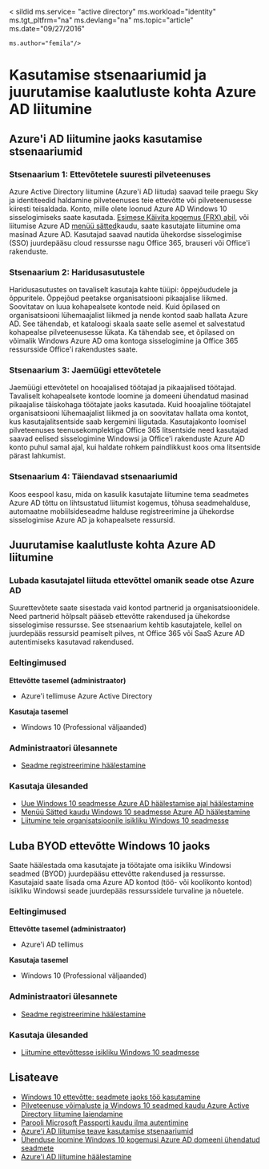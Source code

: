 <properties
    pageTitle="Kasutamise stsenaariumid ja juurutamise kaalutluste kohta Azure AD liitumine | Microsoft Azure'i"
    description="Selgitatakse, kuidas administraatorid saavad häälestada Azure AD liitumine lõppkasutajatele (töötajad, õpilaste, teised kasutajad). See käsitletakse ka reaalseid stsenaariumit kasutamise Azure AD liitumine."
    services="active-directory"
    documentationCenter=""
    authors="femila"
    manager="swadhwa"
    editor=""
    tags="azure-classic-portal"/>

< sildid ms.service= "active directory" ms.workload="identity" ms.tgt_pltfrm="na" ms.devlang="na" ms.topic="article" ms.date="09/27/2016"

    ms.author="femila"/>

# <a name="usage-scenarios-and-deployment-considerations-for-azure-ad-join"></a>Kasutamise stsenaariumid ja juurutamise kaalutluste kohta Azure AD liitumine

## <a name="usage-scenarios-for-azure-ad-join"></a>Azure'i AD liitumine jaoks kasutamise stsenaariumid
### <a name="scenario-1-businesses-largely-in-the-cloud"></a>Stsenaarium 1: Ettevõtetele suuresti pilveteenuses

Azure Active Directory liitumine (Azure'i AD liituda) saavad teile praegu Sky ja identiteedid haldamine pilveteenuses teie ettevõtte või pilveteenusesse kiiresti teisaldada. Konto, mille olete loonud Azure AD Windows 10 sisselogimiseks saate kasutada. [Esimese Käivita kogemus (FRX) abil](active-directory-azureadjoin-user-frx.md), või liitumise Azure AD [menüü sätted](active-directory-azureadjoin-user-upgrade.md)kaudu, saate kasutajate liitumine oma masinad Azure AD.  Kasutajad saavad nautida ühekordse sisselogimise (SSO) juurdepääsu cloud ressursse nagu Office 365, brauseri või Office'i rakenduste.

### <a name="scenario-2-educational-institutions"></a>Stsenaarium 2: Haridusasutustele

Haridusasutustes on tavaliselt kasutaja kahte tüüpi: õppejõududele ja õppuritele. Õppejõud peetakse organisatsiooni pikaajalise liikmed. Soovitatav on luua kohapealsete kontode neid. Kuid õpilased on organisatsiooni lühemaajalist liikmed ja nende kontod saab hallata Azure AD. See tähendab, et kataloogi skaala saate selle asemel et salvestatud kohapealse pilveteenusesse lükata. Ka tähendab see, et õpilased on võimalik Windows Azure AD oma kontoga sisselogimine ja Office 365 ressursside Office'i rakendustes saate.

### <a name="scenario-3-retail-businesses"></a>Stsenaarium 3: Jaemüügi ettevõtetele

Jaemüügi ettevõtetel on hooajalised töötajad ja pikaajalised töötajad. Tavaliselt kohapealsete kontode loomine ja domeeni ühendatud masinad pikaajalise täiskohaga töötajate jaoks kasutada. Kuid hooajaline töötajatel organisatsiooni lühemaajalist liikmed ja on soovitatav hallata oma kontot, kus kasutajalitsentside saab kergemini liigutada. Kasutajakonto loomisel pilveteenuses teenusekomplektiga Office 365 litsentside need kasutajad saavad eelised sisselogimine Windowsi ja Office'i rakenduste Azure AD konto puhul samal ajal, kui haldate rohkem paindlikkust koos oma litsentside pärast lahkumist.

### <a name="scenario-4-additional-scenarios"></a>Stsenaarium 4: Täiendavad stsenaariumid

Koos eespool kasu, mida on kasulik kasutajate liitumine tema seadmetes Azure AD tõttu on lihtsustatud liitumist kogemus, tõhusa seadmehalduse, automaatne mobiilsideseadme halduse registreerimine ja ühekordse sisselogimise Azure AD ja kohapealsete ressursid.  


## <a name="deployment-considerations-for-azure-ad-join"></a>Juurutamise kaalutluste kohta Azure AD liitumine

### <a name="enable-your-users-to-join-a-company-owned-device-directly-to-azure-ad"></a>Lubada kasutajatel liituda ettevõttel omanik seade otse Azure AD


Suurettevõtete saate sisestada vaid kontod partnerid ja organisatsioonidele. Need partnerid hõlpsalt pääseb ettevõtte rakendused ja ühekordse sisselogimise ressursse. See stsenaarium kehtib kasutajatele, kellel on juurdepääs ressursid peamiselt pilves, nt Office 365 või SaaS Azure AD autentimiseks kasutavad rakendused.

### <a name="prerequisites"></a>Eeltingimused
**Ettevõtte tasemel (administraator)**

*   Azure'i tellimuse Azure Active Directory  

**Kasutaja tasemel**

*   Windows 10 (Professional väljaanded)

### <a name="administrator-tasks"></a>Administraatori ülesannete
* [Seadme registreerimine häälestamine](active-directory-azureadjoin-setup.md)

### <a name="user-tasks"></a>Kasutaja ülesanded
* [Uue Windows 10 seadmesse Azure AD häälestamise ajal häälestamine](active-directory-azureadjoin-user-frx.md)
* [Menüü Sätted kaudu Windows 10 seadmesse Azure AD häälestamine](active-directory-azureadjoin-user-upgrade.md)
* [Liitumine teie organisatsioonile isikliku Windows 10 seadmesse](active-directory-azureadjoin-personal-device.md)



## <a name="enable-byod-in-your-organization-for-windows-10"></a>Luba BYOD ettevõtte Windows 10 jaoks
Saate häälestada oma kasutajate ja töötajate oma isikliku Windowsi seadmed (BYOD) juurdepääsu ettevõtte rakendused ja ressursse. Kasutajaid saate lisada oma Azure AD kontod (töö- või koolikonto kontod) isikliku Windowsi seade juurdepääs ressurssidele turvaline ja nõuetele.

### <a name="prerequisites"></a>Eeltingimused
**Ettevõtte tasemel (administraator)**

*   Azure'i AD tellimus

**Kasutaja tasemel**

*   Windows 10 (Professional väljaanded)


### <a name="administrator-tasks"></a>Administraatori ülesannete

* [Seadme registreerimine häälestamine](active-directory-azureadjoin-setup.md)

### <a name="user-tasks"></a>Kasutaja ülesanded
* [Liitumine ettevõttesse isikliku Windows 10 seadmesse](active-directory-azureadjoin-personal-device.md)


## <a name="additional-information"></a>Lisateave
* [Windows 10 ettevõtte: seadmete jaoks töö kasutamine](active-directory-azureadjoin-windows10-devices-overview.md)
* [Pilveteenuse võimaluste ja Windows 10 seadmed kaudu Azure Active Directory liitumine laiendamine](active-directory-azureadjoin-user-upgrade.md)
* [Parooli Microsoft Passporti kaudu ilma autentimine](active-directory-azureadjoin-passport.md)
* [Azure'i AD liitumise teave kasutamise stsenaariumid](active-directory-azureadjoin-deployment-aadjoindirect.md)
* [Ühenduse loomine Windows 10 kogemusi Azure AD domeeni ühendatud seadmete](active-directory-azureadjoin-devices-group-policy.md)
* [Azure'i AD liitumine häälestamine](active-directory-azureadjoin-setup.md)

